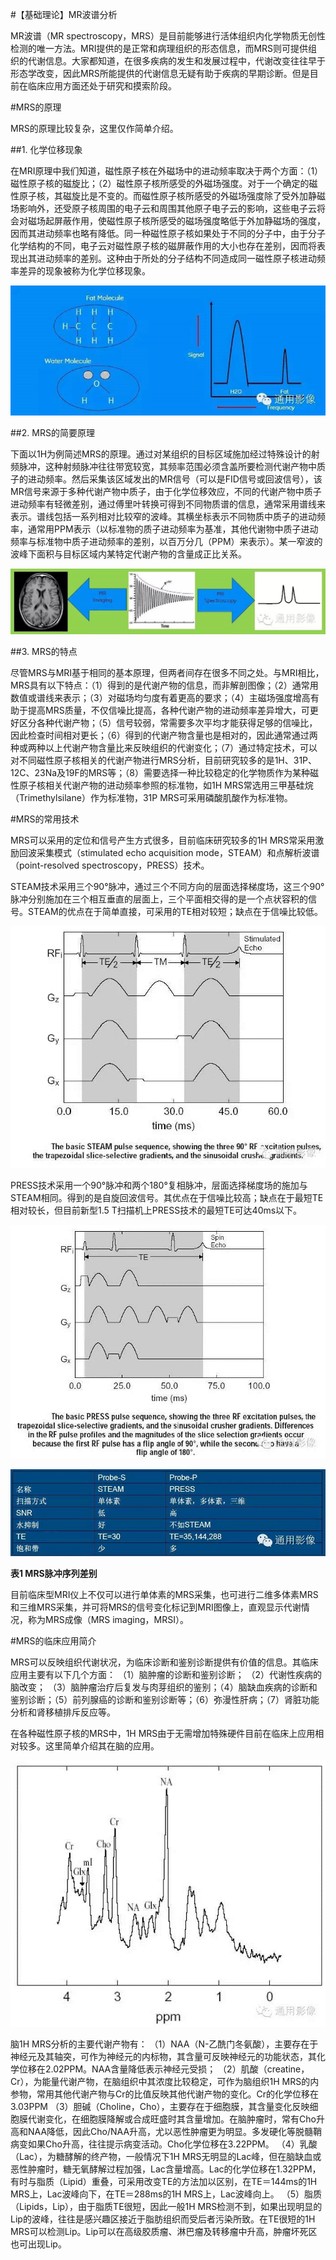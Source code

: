 #【基础理论】MR波谱分析


MR波谱（MR spectroscopy，MRS）是目前能够进行活体组织内化学物质无创性检测的唯一方法。MRI提供的是正常和病理组织的形态信息，而MRS则可提供组织的代谢信息。大家都知道，在很多疾病的发生和发展过程中，代谢改变往往早于形态学改变，因此MRS所能提供的代谢信息无疑有助于疾病的早期诊断。但是目前在临床应用方面还处于研究和摸索阶段。

#MRS的原理

MRS的原理比较复杂，这里仅作简单介绍。

##1. 化学位移现象

在MRI原理中我们知道，磁性原子核在外磁场中的进动频率取决于两个方面：（1）磁性原子核的磁旋比；（2）磁性原子核所感受的外磁场强度。对于一个确定的磁性原子核，其磁旋比是不变的。而磁性原子核所感受的外磁场强度除了受外加静磁场影响外，还受原子核周围的电子云和周围其他原子电子云的影响，这些电子云将会对磁场起屏蔽作用，使磁性原子核所感受的磁场强度略低于外加静磁场的强度，因而其进动频率也略有降低。同一种磁性原子核如果处于不同的分子中，由于分子化学结构的不同，电子云对磁性原子核的磁屏蔽作用的大小也存在差别，因而将表现出其进动频率的差别。这种由于所处的分子结构不同造成同一磁性原子核进动频率差异的现象被称为化学位移现象。

![](./_image/2017-02-10-23-54-44.jpg)


##2. MRS的简要原理

下面以1H为例简述MRS的原理。通过对某组织的目标区域施加经过特殊设计的射频脉冲，这种射频脉冲往往带宽较宽，其频率范围必须含盖所要检测代谢产物中质子的进动频率。然后采集该区域发出的MR信号（可以是FID信号或回波信号），该MR信号来源于多种代谢产物中质子，由于化学位移效应，不同的代谢产物中质子进动频率有轻微差别，通过傅里叶转换可得到不同物质谱的信息，通常采用谱线来表示。谱线包括一系列相对比较窄的波峰。其横坐标表示不同物质中质子的进动频率，通常用PPM表示（以标准物的质子进动频率为基准，其他代谢物中质子进动频率与标准物中质子进动频率的差别，以百万分几（PPM）来表示）。某一窄波的波峰下面积与目标区域内某特定代谢产物的含量成正比关系。

![](./_image/2017-02-10-23-55-07.jpg)

##3. MRS的特点

尽管MRS与MRI基于相同的基本原理，但两者间存在很多不同之处。与MRI相比，MRS具有以下特点：（1）得到的是代谢产物的信息，而非解剖图像；（2）通常用数值或谱线来表示；（3）对磁场均匀度有着更高的要求；（4）主磁场强度增高有助于提高MRS质量，不仅信噪比提高，各种代谢产物的进动频率差异增大，可更好区分各种代谢产物；（5）信号较弱，常需要多次平均才能获得足够的信噪比，因此检查时间相对更长；（6）得到的代谢产物含量也是相对的，因此通常通过两种或两种以上代谢产物含量比来反映组织的代谢变化；（7）通过特定技术，可以对不同磁性原子核相关的代谢产物进行MRS分析，目前研究较多的是1H、31P、12C、23Na及19F的MRS等；（8）需要选择一种比较稳定的化学物质作为某种磁性原子核相关代谢产物的进动频率参照的标准物，如1H MRS常选用三甲基硅烷（Trimethylsilane）作为标准物，31P MRS可采用磷酸肌酸作为标准物。

#MRS的常用技术

MRS可以采用的定位和信号产生方式很多，目前临床研究较多的1H MRS常采用激励回波采集模式（stimulated echo acquisition mode，STEAM）和点解析波谱（point-resolved spectroscopy，PRESS）技术。

STEAM技术采用三个90°脉冲，通过三个不同方向的层面选择梯度场，这三个90°脉冲分别施加在三个相互垂直的层面上，三个平面相交得的是一个点状容积的信号。STEAM的优点在于简单直接，可采用的TE相对较短；缺点在于信噪比较低。

![](./_image/2017-02-10-23-56-01.jpg)

PRESS技术采用一个90°脉冲和两个180°复相脉冲，层面选择梯度场的施加与STEAM相同。得到的是自旋回波信号。其优点在于信噪比较高；缺点在于最短TE相对较长，但目前新型1.5 T扫描机上PRESS技术的最短TE可达40ms以下。

![](./_image/2017-02-10-23-56-26.jpg)

![](./_image/2017-02-10-23-56-42.jpg)

**表1 MRS脉冲序列差别**

目前临床型MRI仪上不仅可以进行单体素的MRS采集，也可进行二维多体素MRS和三维MRS采集，并可将MRS的信号变化标记到MRI图像上，直观显示代谢情况，称为MRS成像（MRS imaging，MRSI）。

#MRS的临床应用简介

MRS可以反映组织代谢状况，为临床诊断和鉴别诊断提供有价值的信息。其临床应用主要有以下几个方面：
（1）脑肿瘤的诊断和鉴别诊断；
（2）代谢性疾病的脑改变；
（3）脑肿瘤治疗后复发与肉芽组织的鉴别；（4）脑缺血疾病的诊断和鉴别诊断；（5）前列腺癌的诊断和鉴别诊断等；（6）弥漫性肝病；（7）肾脏功能分析和肾移植排斥反应等。

在各种磁性原子核的MRS中，1H MRS由于无需增加特殊硬件目前在临床上应用相对较多。这里简单介绍其在脑的应用。

![](./_image/2017-02-10-23-57-38.jpg)

脑1H MRS分析的主要代谢产物有：
（1）NAA（N-乙酰门冬氨酸），主要存在于神经元及其轴突，可作为神经元的内标物，其含量可反映神经元的功能状态，其化学位移在2.02PPM。NAA含量降低表示神经元受损；
（2）肌酸（creatine，Cr），为能量代谢产物，在脑组织中其浓度比较稳定，可作为脑组织1H MRS的内参物，常用其他代谢产物与Cr的比值反映其他代谢产物的变化。Cr的化学位移在3.03PPM
（3）胆碱（Choline，Cho），主要存在于细胞膜，其含量变化反映细胞膜代谢变化，在细胞膜降解或合成旺盛时其含量增加。在脑肿瘤时，常有Cho升高和NAA降低，因此Cho/NAA升高，尤以恶性肿瘤更为明显。多发硬化等脱髓鞘病变如果Cho升高，往往提示病变活动。Cho化学位移在3.22PPM。
（4）乳酸（Lac），为糖酵解的终产物，一般情况下1H MRS无明显的Lac峰，但在脑缺血或恶性肿瘤时，糖无氧酵解过程加强，Lac含量增高。Lac的化学位移在1.32PPM，有时与脂质（Lipid）重叠，可采用改变TE的方法加以区别，在TE＝144ms的1H MRS上，Lac波峰向下，在TE＝288ms的1H MRS上，Lac波峰向上。
（5）脂质（Lipids，Lip），由于脂质TE很短，因此一般1H MRS检测不到，如果出现明显的Lip的波峰，往往是感兴趣区接近于脂肪组织而受后者污染所致。在TE很短的1H MRS可以检测Lip。Lip可以在高级胶质瘤、淋巴瘤及转移瘤中升高，肿瘤坏死区也可出现Lip。